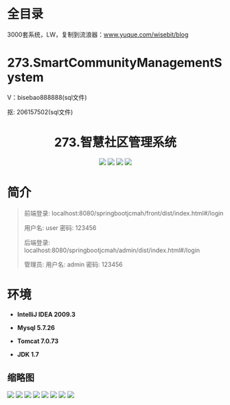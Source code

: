 # 全目录

3000套系统，LW，复制到流浪器：www.yuque.com/wisebit/blog

# 273.SmartCommunityManagementSystem

<p>V：bisebao888888(sql文件)</p>
<p>抠: 206157502(sql文件)</p>

<p><h1 align="center">273.智慧社区管理系统</h1></p>


<p align="center">
	<img src="https://img.shields.io/badge/jdk-1.7-orange.svg"/>
    <img src="https://img.shields.io/badge/springboot-3.x-lightgrey.svg"/>
    <img src="https://img.shields.io/badge/vue-3.x-blue.svg"/>
    <img src="https://img.shields.io/badge/mybatis-5.x-yellow.svg"/>
</p>

# 简介
>
> 
> 
> 前端登录: localhost:8080/springbootjcmah/front/dist/index.html#/login
> 
> 用户名: user  密码: 123456
>
> 后端登录: localhost:8080/springbootjcmah/admin/dist/index.html#/login
>
> 管理员: 用户名: admin  密码: 123456
>



# 环境

- <b>IntelliJ IDEA 2009.3</b>

- <b>Mysql 5.7.26</b>

- <b>Tomcat 7.0.73</b>

- <b>JDK 1.7</b>




## 缩略图

![](https://bitwise.oss-cn-heyuan.aliyuncs.com/2024/9/10/1619af83-9d15-4923-a2cf-8c1b9d68b0d3.png)
![](https://bitwise.oss-cn-heyuan.aliyuncs.com/2024/9/10/4e54cc7e-2ea1-4a71-ae11-ad542aee8c62.png)
![](https://bitwise.oss-cn-heyuan.aliyuncs.com/2024/9/10/596605e3-7968-4e92-977e-eb67886cbd80.png)
![](https://bitwise.oss-cn-heyuan.aliyuncs.com/2024/9/10/fbd8a144-ff3f-496a-90c6-ce4abfa496b8.png)
![](https://bitwise.oss-cn-heyuan.aliyuncs.com/2024/9/10/6637659c-bc86-4f00-abc2-a555d1c8f693.png)
![](https://bitwise.oss-cn-heyuan.aliyuncs.com/2024/9/10/689f5ac3-f840-4574-8a6b-69764b034260.png)
![](https://bitwise.oss-cn-heyuan.aliyuncs.com/2024/9/10/267ec528-2cf8-47b2-978a-fa2200a7e17e.png)
![](https://bitwise.oss-cn-heyuan.aliyuncs.com/2024/9/10/8156829e-7c04-44e9-89e4-b00fded1c1ec.png)




